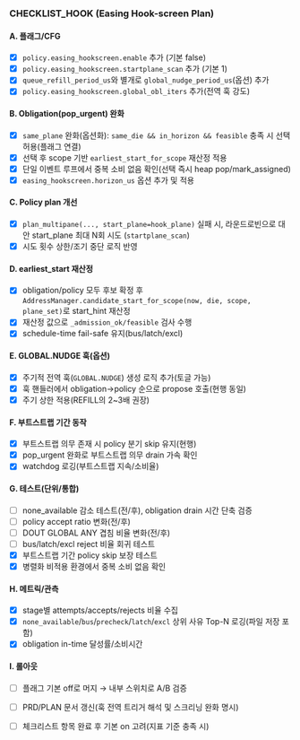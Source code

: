 ### CHECKLIST_HOOK (Easing Hook-screen Plan)

#### A. 플래그/CFG
- [x] `policy.easing_hookscreen.enable` 추가 (기본 false)
- [x] `policy.easing_hookscreen.startplane_scan` 추가 (기본 1)
- [x] `queue_refill_period_us`와 별개로 `global_nudge_period_us`(옵션) 추가
- [x] `policy.easing_hookscreen.global_obl_iters` 추가(전역 훅 강도)

#### B. Obligation(pop_urgent) 완화
- [x] `same_plane` 완화(옵션화): `same_die && in_horizon && feasible` 충족 시 선택 허용(플래그 연결)
- [x] 선택 후 scope 기반 `earliest_start_for_scope` 재산정 적용
- [x] 단일 이벤트 루프에서 중복 소비 없음 확인(선택 즉시 heap pop/mark_assigned)
- [x] `easing_hookscreen.horizon_us` 옵션 추가 및 적용

#### C. Policy plan 개선
- [x] `plan_multipane(..., start_plane=hook_plane)` 실패 시, 라운드로빈으로 대안 start_plane 최대 N회 시도 (`startplane_scan`)
- [x] 시도 횟수 상한/조기 중단 로직 반영

#### D. earliest_start 재산정
- [x] obligation/policy 모두 후보 확정 후 `AddressManager.candidate_start_for_scope(now, die, scope, plane_set)`로 start_hint 재산정
- [x] 재산정 값으로 `_admission_ok/feasible` 검사 수행
- [x] schedule-time fail-safe 유지(bus/latch/excl)

#### E. GLOBAL.NUDGE 훅(옵션)
- [x] 주기적 전역 훅(`GLOBAL.NUDGE`) 생성 로직 추가(토글 가능)
- [x] 훅 핸들러에서 obligation→policy 순으로 propose 호출(현행 동일)
- [x] 주기 상한 적용(REFILL의 2~3배 권장)

#### F. 부트스트랩 기간 동작
- [x] 부트스트랩 의무 존재 시 policy 분기 skip 유지(현행)
- [x] pop_urgent 완화로 부트스트랩 의무 drain 가속 확인
- [x] watchdog 로깅(부트스트랩 지속/소비율)

#### G. 테스트(단위/통합)
- [ ] none_available 감소 테스트(전/후), obligation drain 시간 단축 검증
- [ ] policy accept ratio 변화(전/후)
- [ ] DOUT GLOBAL ANY 겹침 비율 변화(전/후)
- [ ] bus/latch/excl reject 비율 회귀 테스트
- [x] 부트스트랩 기간 policy skip 보장 테스트
- [x] 병렬화 비적용 환경에서 중복 소비 없음 확인

#### H. 메트릭/관측
- [x] stage별 attempts/accepts/rejects 비율 수집
- [x] `none_available`/`bus`/`precheck`/`latch`/`excl` 상위 사유 Top-N 로깅(파일 저장 포함)
- [x] obligation in-time 달성률/소비시간

#### I. 롤아웃
- [ ] 플래그 기본 off로 머지 → 내부 스위치로 A/B 검증
- [ ] PRD/PLAN 문서 갱신(훅 전역 트리거 해석 및 스크리닝 완화 명시)
- [ ] 체크리스트 항목 완료 후 기본 on 고려(지표 기준 충족 시)


